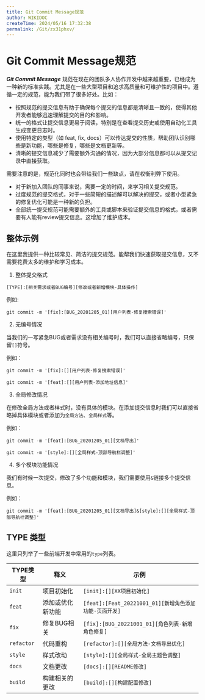 ```yaml
---
title: Git Commit Message规范
author: WIKIDOC
createTime: 2024/05/16 17:32:38
permalink: /Git/zx31phxv/
---
```


# Git Commit Message规范

***Git Commit Message*** 规范在现在的团队多人协作开发中越来越重要，已经成为一种新的标准实践。尤其是在一些大型项目和追求高质量和可维护性的项目中。遵循一定的规范，能为我们带了很多好处。比如：


-   按照规范的提交信息有助于确保每个提交的信息都是清晰且一致的，使得其他开发者能够迅速理解提交的目的和影响。
-   统一的格式让提交信息更易于阅读，特别是在查看提交历史或使用自动化工具生成变更日志时。
-   使用特定的类型（如 feat, fix, docs）可以传达提交的性质，帮助团队识别哪些是新功能，哪些是修复，哪些是文档更新等。
-   清晰的提交信息减少了需要额外沟通的情况，因为大部分信息都可以从提交记录中直接获取。



需要注意的是，规范化同时也会带给我们一些缺点，请在权衡利弊下使用。

-   对于新加入团队的同事来说，需要一定的时间，来学习相关提交规范。
-   过度规范的提交格式，对于一些简短的描述解可以解决的提交，或者小型紧急的修复优化可能是一种新的负担。
-   全部统一提交规范可能需要额外的工具或脚本来验证提交信息的格式，或者需要有人能有review提交信息。这增加了维护成本。




## 整体示例

在这里我提供一种比较常见、简洁的提交规范。能帮我们快速获取提交信息，又不需要花费太多的维护和学习成本。


1. 整体提交格式
```shell
[TYPE]:[相关需求或者BUG编号][修改或者新增模块-具体操作]
```
例如:
```shell
git commit -m '[fix]:[BUG_20201205_01][用户列表-修复搜索错误]'
```
2. 无编号情况

当我们的一写紧急BUG或者需求没有相关编号时，我们可以直接省略编号，只保留`[]`符号。

例如：
```shell
git commit -m '[fix]:[][用户列表-修复搜索错误]'

git commit -m '[feat]:[][用户列表-添加地址信息]'
```
3. 全局修改情况

在修改全局方法或者样式时，没有具体的模块。在添加提交信息时我们可以直接省略掉具体模块或者添加为`全局方法`、`全局样式`等。

例如：
```shell
git commit -m '[feat]:[BUG_20201205_01][文档导出]'

git commit -m '[style]:[][全局样式-顶部导航栏调整]'
```
4. 多个模块功能情况

我们有时候一次提交，修改了多个功能和模块，我们需要使用`&`链接多个提交信息。

例如：
```shell
git commit -m '[feat]:[BUG_20201205_01][文档导出]&[style]:[][全局样式-顶部导航栏调整]'
```

## TYPE 类型

这里只列举了一些前端开发中常用的`type`列表。

| TYPE类型   | 释义             | 示例                                                   |
| ---------- | ---------------- | ------------------------------------------------------ |
| `init`     | 项目初始化       | `[init]:[][XX项目初始化]`                              |
| `feat`     | 添加或优化新功能 | `[feat]:[Feat_20221001_01][新增角色添加功能-页面开发]` |
| `fix`      | 修复BUG相关      | `[fix]:[BUG_20221001_01][角色列表-新增角色修复]`       |
| `refactor` | 代码重构         | `[refactor]:[][全局方法-文档导出优化]`                 |
| `style`    | 样式改动         | `[style]:[][全局样式-全局主题色调整]`                  |
| `docs`     | 文档更改         | `[docs]:[][README修改]`                                |
| `build`    | 构建相关的更改   | `[build]:[][构建配置修改]`                             |
